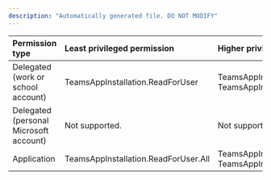 ```yaml
---
description: "Automatically generated file. DO NOT MODIFY"
---
```


|Permission type|Least privileged permission|Higher privileged permissions|
|:---|:---|:---|
|Delegated (work or school account)|TeamsAppInstallation.ReadForUser|TeamsAppInstallation.ReadWriteForUser, TeamsAppInstallation.ReadWriteSelfForUser|
|Delegated (personal Microsoft account)|Not supported.|Not supported.|
|Application|TeamsAppInstallation.ReadForUser.All|TeamsAppInstallation.ReadWriteForUser.All, TeamsAppInstallation.ReadWriteSelfForUser.All|

